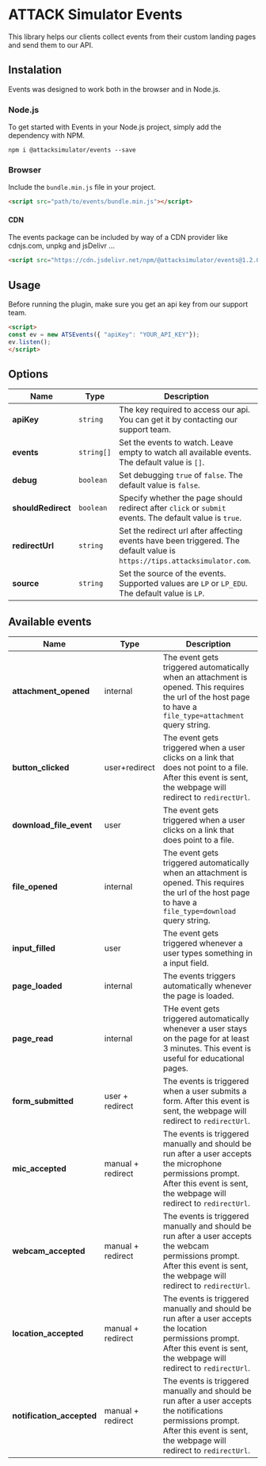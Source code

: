 # ATTACK Simulator Events

This library helps our clients collect events from their custom landing pages and send them to our API.

## Instalation

Events was designed to work both in the browser and in Node.js.

### Node.js

To get started with Events in your Node.js project, simply add the dependency with NPM.

```console
npm i @attacksimulator/events --save
```

### Browser
Include the `bundle.min.js` file in your project.

```html
<script src="path/to/events/bundle.min.js"></script>
```

#### CDN

The events package can be included by way of a CDN provider like cdnjs.com, unpkg and jsDelivr ...

```html
<script src="https://cdn.jsdelivr.net/npm/@attacksimulator/events@1.2.0/dist/bundle.min.js"></script>
```

## Usage

Before running the plugin, make sure you get an api key from our support team.

```html
<script>
const ev = new ATSEvents({ "apiKey": "YOUR_API_KEY"});
ev.listen();
</script>
```

## Options

| Name                 | Type       | Description                                                                                                               |
|----------------------|------------|---------------------------------------------------------------------------------------------------------------------------|
| **apiKey**           | `string`   | The key required to access our api. You can get it by contacting our support team.                                        |
| **events**           | `string[]` | Set the events to watch. Leave empty to watch all available events. The default value is `[]`.                            |
| **debug**            | `boolean`  | Set debugging `true` of `false`. The default value is `false`.                                                            |
| **shouldRedirect**   | `boolean`  | Specify whether the page should redirect after `click` or `submit` events. The default value is `true`.                   |
| **redirectUrl**      | `string`   | Set the redirect url after affecting events have been triggered. The default value is `https://tips.attacksimulator.com`. |
| **source**           | `string`   | Set the source of the events. Supported values are `LP` or `LP_EDU`. The default value is `LP`.                           |

## Available events

| Name                      | Type              | Description                                                                                                                                                                          |
|---------------------------|-------------------|--------------------------------------------------------------------------------------------------------------------------------------------------------------------------------------|
| **attachment_opened**     | internal          | The event gets triggered automatically when an attachment is opened. This requires the url of the host page to have a `file_type=attachment` query string.                           |
| **button_clicked**        | user+redirect     | The event gets triggered when a user clicks on a link that does not point to a file. After this event is sent, the webpage will redirect to `redirectUrl`.                           |
| **download_file_event**   | user              | The event gets triggered when a user clicks on a link that does point to a file.                                                                                                     |
| **file_opened**           | internal          | The event gets triggered automatically when an attachment is opened. This requires the url of the host page to have a `file_type=download` query string.                             |
| **input_filled**          | user              | The event gets triggered whenever a user types something in a input field.                                                                                                           |
| **page_loaded**           | internal          | The events triggers automatically whenever the page is loaded.                                                                                                                       |
| **page_read**             | internal          | THe event gets triggered automatically whenever a user stays on the page for at least 3 minutes. This event is useful for educational pages.                                         |
| **form_submitted**        | user + redirect   | The events is triggered when a user submits a form.  After this event is sent, the webpage will redirect to `redirectUrl`.                                                           |
| **mic_accepted**          | manual + redirect | The events is triggered manually and should be run after a user accepts the microphone permissions prompt.  After this event is sent, the webpage will redirect to `redirectUrl`.    |
| **webcam_accepted**       | manual + redirect | The events is triggered manually and should be run after a user accepts the webcam permissions prompt.  After this event is sent, the webpage will redirect to `redirectUrl`.        |
| **location_accepted**     | manual + redirect | The events is triggered manually and should be run after a user accepts the location permissions prompt.  After this event is sent, the webpage will redirect to `redirectUrl`.      |
| **notification_accepted** | manual + redirect | The events is triggered manually and should be run after a user accepts the notifications permissions prompt.  After this event is sent, the webpage will redirect to `redirectUrl`. |



